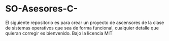 # SO-Asesores-C-
El siguiente repositorio es para crear un proyecto de ascensores de la clase de sistemas operativos que sea de forma funcional,
cualquier detalle que quieran corregir es bienvenido.
Bajo la licencia MIT 
